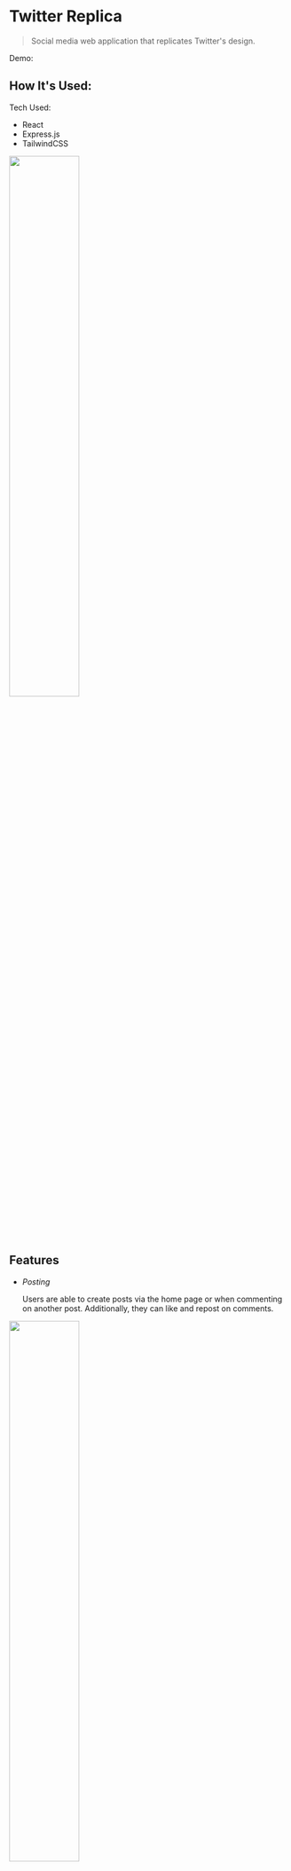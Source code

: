 # Twitter Replica
> Social media web application that replicates Twitter's design.
 
Demo: 

## How It's Used:
Tech Used:
* React
* Express.js
* TailwindCSS

<img src="https://github.com/user-attachments/assets/712bb541-5cbb-48d6-8ff8-15b48ee33a86" width="50%" height="50%" />

## Features
* *Posting*
  
  Users are able to create posts via the home page or when commenting on another post. Additionally, they can like and repost on comments.
<img src="https://github.com/user-attachments/assets/c89673e5-be04-4c40-80d6-45ac487750a3" width="50%" height="50%" />

* *Daily Goals*
  
  Users that complete the daily goals are able to receive rewards such as Verified Mode where they can unlock additional features (such as posts longer than 280 chars).
<img src="https://github.com/user-attachments/assets/61b58779-ba5f-4914-a8dc-1e5f948dae73" width="50%" height="50%" />

* *Profile*
  
  Users are able to view their profile and toggle between the liked posts, reposted posts, media posts, and their own posts.
<img src="https://github.com/user-attachments/assets/74df9772-e2b0-4605-9fb2-5ec9a68435b9" width="50%" height="50%" />
  
* *Light/Dark Mode*
  
  Users can toggle between light and dark mode.
<img src="https://github.com/user-attachments/assets/f5880b0e-1901-446c-9f63-ea6f5281e30b" width="50%" height="50%" />

## How It Runs

Open two terminals. In one terminal, enter "node server" in /src. In the other terminal enter *npm run dev* in /.

## What I Learned

* Responsive Web Design/CSS: I learned how vast CSS, especially when making websites for different screen sizes. Through media queries, I was able to make the website responsive.
* Integrating Back-End to React: Using libraries such as Axios to send data from back-end (Express.js) to front-end (React).

